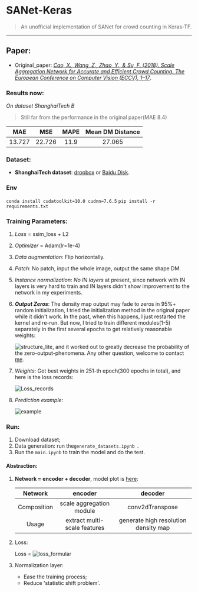 # SANet-Keras
> An unofficial implementation of SANet for crowd counting in Keras-TF.

---

## Paper:

+ Original_paper: [_Cao, X., Wang, Z., Zhao, Y., & Su, F. (2018). Scale Aggregation Network for Accurate and Efficient Crowd Counting. *The European Conference on Computer Vision (ECCV)*, 1–17_](http://openaccess.thecvf.com/content_ECCV_2018/html/Xinkun_Cao_Scale_Aggregation_Network_ECCV_2018_paper.html).

### Results now:

*On dataset ShanghaiTech B*

> Still far from the performance in the original paper(MAE 8.4)

|  MAE   |  MSE   | MAPE | Mean DM Distance |
| :----: | :----: | :--: | :--------------: |
| 13.727 | 22.726 | 11.9 |      27.065      |

### Dataset:

- **ShanghaiTech dataset**: [dropbox](<https://www.dropbox.com/s/fipgjqxl7uj8hd5/ShanghaiTech.zip?dl=0>) or [Baidu Disk](<http://pan.baidu.com/s/1nuAYslz>).

### Env
`conda install cudatoolkit=10.0 cudnn=7.6.5`
`pip install -r requirements.txt`


### Training Parameters:

1. *Loss* = ssim_loss + L2

2. *Optimizer* = Adam(lr=1e-4)

3. *Data augmentation*: Flip horizontally.

4. *Patch*: No patch, input the whole image, output the same shape DM.

5. *Instance normalization*: _No IN layers_ at present, since network with IN layers is very hard to train and IN layers didn't show improvement to the network in my experiments.

6. ***Output Zeros***: The density map output may fade to zeros in 95%+ random initialization, I tried the initialization method in the original paper while it didn't work. In the past, when this happens, I just restarted the kernel and re-run. But now, I tried to train different modules(1-5) separately in the first several epochs to get relatively reasonable weights:

   ![structure_lite](images/network_structure_lite.JPG), and it worked out to greatly decrease the probability of the zero-output-phenomena. Any other question, welcome to contact [me](zhengpeng0108@gmail.com).

7. *Weights*: Got best weights in 251-th epoch(300 epochs in total), and here is the loss records:

   ![Loss_records](images/loss_records.png)

8. *Prediction example*:

   ![example](images/prediction_example.JPG)

### Run:

1. Download dataset;
2. Data generation: run the`generate_datasets.ipynb `.
3. Run the `main.ipynb` to train the model and do the test.

#### Abstraction:

1. **Network = encoder + decoder**, model plot is [here](./images/SANet.png):

   

   |   Network   |           encoder            |               decoder                |
   | :---------: | :--------------------------: | :----------------------------------: |
   | Composition |   scale aggregation module   |           conv2dTranspose            |
   |    Usage    | extract multi-scale features | generate high resolution density map |

2. Loss:

   Loss = ![loss_formular](https://latex.codecogs.com/gif.latex?L_{Euclidean}+\alpha_CL_C(L_C=1-\frac{1}{N}{\sum_x{SSIM(x)}},\alpha_C=0.001))

3. Normalization layer:

   + Ease the training process;
   + Reduce 'statistic shift problem'.
